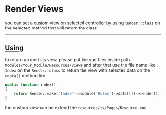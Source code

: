 # Render Views

you can set a custom view on selected controller by using `Render::class` on the selected method that will return the class

<hr>

<a name="using"></a>
## [Using](#using)

to return an inertiajs view, please put the vue files inside path `Modules/Your_Module/Resources/views` and after that use the file name like `Index` on the `Render::class` to return the view with selected data on the `->data()` method like

```php 
public function index()
{
    return Render::make('Index')->module('Roles')->data([])->render();
}
```

the custom view can be extend the `resources/js/Pages/Resource.vue`
